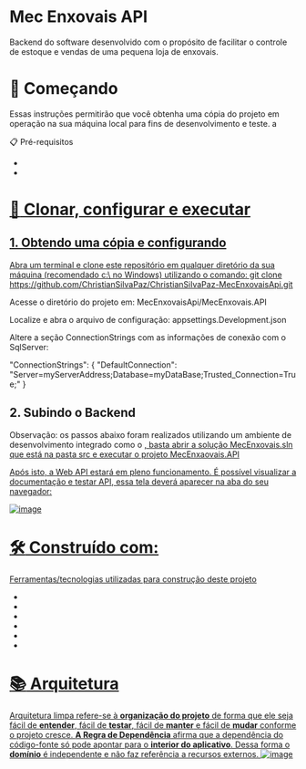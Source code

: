 # Mec Enxovais API

Backend do software desenvolvido com o propósito de facilitar o controle de estoque e vendas de uma pequena loja de enxovais.

# :rocket: Começando

Essas instruções permitirão que você obtenha uma cópia do projeto em operação na sua máquina local para fins de desenvolvimento e teste. a

:clipboard: Pré-requisitos

<ul>
  <li> <a href="https://dotnet.microsoft.com/pt-br/download/dotnet/7.0" .NET 7 ou superior> </li>
  <li> <a href="https://www.microsoft.com/pt-br/sql-server/sql-server-downloads" SQL Server 12 ou superior> </li>
</ul>

# :wrench: Clonar, configurar e executar

## 1. Obtendo uma cópia e configurando
Abra um terminal e clone este repositório em qualquer diretório da sua máquina (recomendado c:\ no Windows) utilizando o comando: git clone https://github.com/ChristianSilvaPaz/ChristianSilvaPaz-MecEnxovaisApi.git

Acesse o diretório do projeto em: MecEnxovaisApi/MecEnxovais.API

Localize e abra o arquivo de configuração: appsettings.Development.json

Altere a seção ConnectionStrings com as informações de conexão com o SqlServer:

"ConnectionStrings": {
"DefaultConnection": "Server=myServerAddress;Database=myDataBase;Trusted_Connection=True;"
}

## 2. Subindo o Backend
Observação: os passos abaixo foram realizados utilizando um ambiente de desenvolvimento integrado como o <a href="https://visualstudio.microsoft.com/pt-br/" Microsoft Visual Studio>, basta abrir a solução MecEnxovais.sln que está na pasta src e executar o projeto MecEnxaovais.API
  
Após isto, a Web API estará em pleno funcionamento. É possível visualizar a documentação e testar API, essa tela deverá aparecer na aba do seu navegador:
 
![image](https://github.com/ChristianSilvaPaz/ChristianSilvaPaz-MecEnxovaisApi/assets/62564760/443d920e-ff54-4653-be0d-bdaa05c1d84f)
  
# :hammer_and_wrench: Construído com:
Ferramentas/tecnologias utilizadas para construção deste projeto

  <ul>
    <li> <a href="https://dotnet.microsoft.com/pt-br/download/dotnet/7.0" .NET 7 - Backend e Web API></li>
    <li> <a href="https://learn.microsoft.com/pt-br/ef/core/" Entity Framework Core - Mapeamento objeto-relacionalI</li>
    <li> <a href="https://www.microsoft.com/pt-br/sql-server/sql-server-downloads" SQL Server - Banco de dados relacional</li>
    <li> <a href="https://learn.microsoft.com/pt-br/ef/ef6/modeling/code-first/fluent/types-and-properties" Fluent API - Configuração e o mapeamento no EF</li>
    <li> <a href="https://visualstudio.microsoft.com/pt-br/vs/" Visual Studio 2022 - IDE C# / .NET</li>
    <li> <a href="https://swagger.io/" Swagger - Documentação e teste da API</li>
  </ul>

# :books: Arquitetura
Arquitetura limpa refere-se à **organização do projeto** de forma que ele seja fácil de **entender**, fácil de **testar**, fácil de **manter** e fácil de **mudar** conforme o projeto cresce.
**A Regra de Dependência** afirma que a dependência do código-fonte só pode apontar para o **interior do aplicativo**.
Dessa forma o **domínio** é independente e não faz referência a recursos externos.
![image](https://github.com/ChristianSilvaPaz/ChristianSilvaPaz-MecEnxovaisApi/assets/62564760/41abc3a3-adc4-4d01-9e4c-9d1d7a618569)

  



  



